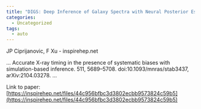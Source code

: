 ```yaml
---
title: "DIGS: Deep Inference of Galaxy Spectra with Neural Posterior Estimation"
categories:
  - Uncategorized
tags:
  - auto
---
```

JP Ciprijanovic, F Xu - inspirehep.net

… Accurate X-ray timing in the presence of systematic biases with simulation-based inference. 511, 5689–5708. doi:10.1093/mnras/stab3437, arXiv:2104.03278. …

Link to paper: [https://inspirehep.net/files/44c956bfbc3d3802ecbb9573824c59b5](https://inspirehep.net/files/44c956bfbc3d3802ecbb9573824c59b5)
